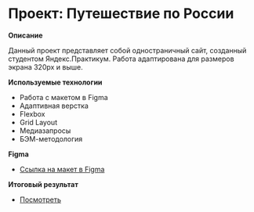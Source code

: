 # Проект: Путешествие по России

**Описание**

Данный проект представляет собой одностраничный сайт, созданный студентом Яндекс.Практикум. Работа адаптирована для размеров экрана 320px и выше.

**Используемые технологии**

* Работа с макетом в Figma
* Адаптивная верстка
* Flexbox
* Grid Layout
* Медиазапросы
* БЭМ-методология

**Figma**

* [Ссылка на макет в Figma](https://www.figma.com/file/5S2WSbEFL6awjVWJ0NWL8Q/Sprint-3_-Russia-_-desktop-%2B-mobile?node-id=63326%3A0)

**Итоговый результат**

* [Посмотреть](https://arzhaana.github.io/russian-travel/)
